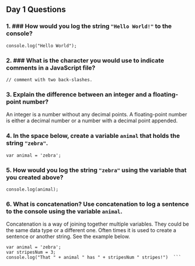 ## Day 1 Questions

### 1. ### How would you log the string `"Hello World!"` to the console?

``console.log("Hello World");``


### 2. ### What is the character you would use to indicate comments in a JavaScript file?

`// comment with two back-slashes.`

### 3. Explain the difference between an integer and a floating-point number?

An integer is a number without any decimal points. A floating-point number is either a decimal number or a number with a decimal point appended.

### 4. In the space below, create a variable `animal` that holds the string `"zebra"`.

``var animal = 'zebra';``

### 5. How would you log the string `"zebra"` using the variable that you created above?

``console.log(animal);``

### 6. What is concatenation? Use concatenation to log a sentence to the console using the variable `animal`.

Concatenation is a way of joining together multiple variables. They could be the same data type or a different one. Often times it is used to create a sentence or another string. See the example below.

````
var animal = 'zebra';  
var stripesNum = 3;  
console.log("That " + animal " has " + stripesNum " stripes!")  ```  
